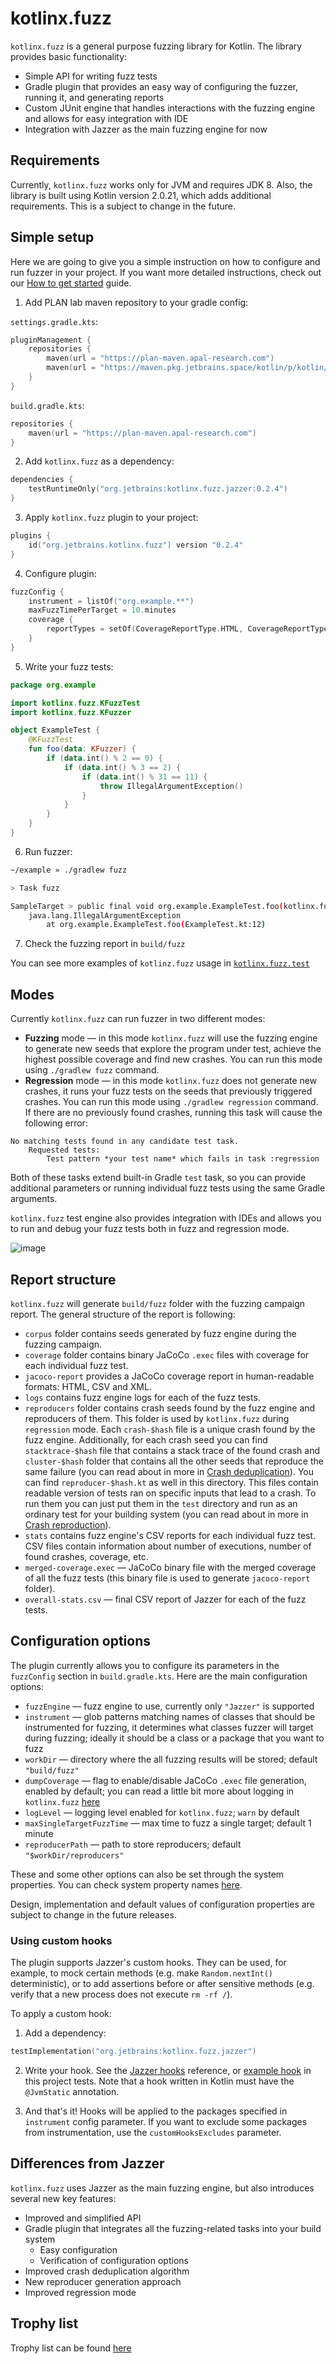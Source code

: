 # kotlinx.fuzz

`kotlinx.fuzz` is a general purpose fuzzing library for Kotlin. The library provides basic functionality:

* Simple API for writing fuzz tests
* Gradle plugin that provides an easy way of configuring the fuzzer, running it, and generating reports
* Custom JUnit engine that handles interactions with the fuzzing engine and allows for easy integration with IDE
* Integration with Jazzer as the main fuzzing engine for now

## Requirements

Currently, `kotlinx.fuzz` works only for JVM and requires JDK 8. Also, the library is built using Kotlin version 2.0.21, which adds additional requirements. This is a subject to change in the future.

## Simple setup

Here we are going to give you a simple instruction on how to configure and run fuzzer in your project. If you want more detailed instructions, check out our [How to get started](docs/How%20to%20get%20started.md) guide.

1. Add PLAN lab maven repository to your gradle config:

`settings.gradle.kts`:
```kotlin
pluginManagement {
    repositories {
        maven(url = "https://plan-maven.apal-research.com")
        maven(url = "https://maven.pkg.jetbrains.space/kotlin/p/kotlin/kotlin-ide-plugin-dependencies")
    }
}
```

`build.gradle.kts`:
```kotlin
repositories {
    maven(url = "https://plan-maven.apal-research.com")
}
```

2. Add `kotlinx.fuzz` as a dependency:
```kotlin
dependencies {
    testRuntimeOnly("org.jetbrains:kotlinx.fuzz.jazzer:0.2.4")
}
```

3. Apply `kotlinx.fuzz` plugin to your project:
```kotlin
plugins {
    id("org.jetbrains.kotlinx.fuzz") version "0.2.4"
}
```

4. Configure plugin:
```kotlin
fuzzConfig {
    instrument = listOf("org.example.**")
    maxFuzzTimePerTarget = 10.minutes
    coverage {
        reportTypes = setOf(CoverageReportType.HTML, CoverageReportType.CSV)
    }
}
```

5. Write your fuzz tests:
```kotlin
package org.example

import kotlinx.fuzz.KFuzzTest
import kotlinx.fuzz.KFuzzer

object ExampleTest {
    @KFuzzTest
    fun foo(data: KFuzzer) {
        if (data.int() % 2 == 0) {
            if (data.int() % 3 == 2) {
                if (data.int() % 31 == 11) {
                    throw IllegalArgumentException()
                }
            }
        }
    }
}
```

6. Run fuzzer:
```bash
~/example » ./gradlew fuzz                                                                                                                                                  1 ↵

> Task fuzz

SampleTarget > public final void org.example.ExampleTest.foo(kotlinx.fuzz.KFuzzer) FAILED
    java.lang.IllegalArgumentException
        at org.example.ExampleTest.foo(ExampleTest.kt:12)
```

7. Check the fuzzing report in `build/fuzz`

You can see more examples of `kotlinz.fuzz` usage in [`kotlinx.fuzz.test`](kotlinx.fuzz.test)

## Modes

Currently `kotlinx.fuzz` can run fuzzer in two different modes:

* **Fuzzing** mode &mdash; in this mode `kotlinx.fuzz` will use the fuzzing engine to generate new seeds that explore the program under test, achieve the highest possible coverage and find new crashes. You can run this mode using `./gradlew fuzz` command.
* **Regression** mode &mdash; in this mode `kotlinx.fuzz` does not generate new crashes, it runs your fuzz tests on the seeds that previously triggered crashes. You can run this mode using `./gradlew regression` command. If there are no previously found crashes, running this task will cause the following error:
```
No matching tests found in any candidate test task.
    Requested tests:
        Test pattern *your test name* which fails in task :regression
```

Both of these tasks extend built-in Gradle `test` task, so you can provide additional parameters or running individual fuzz tests using the same Gradle arguments.

`kotlinx.fuzz` test engine also provides integration with IDEs and allows you to run and debug your fuzz tests both in fuzz and regression mode.

![image](docs/img/ide-tests.png)

## Report structure

`kotlinx.fuzz` will generate `build/fuzz` folder with the fuzzing campaign report. The general structure of the report is following:

* `corpus` folder contains seeds generated by fuzz engine during the fuzzing campaign.
* `coverage` folder contains binary JaCoCo `.exec` files with coverage for each individual fuzz test.
* `jacoco-report` provides a JaCoCo coverage report in human-readable formats: HTML, CSV and XML.
* `logs` contains fuzz engine logs for each of the fuzz tests.
* `reproducers` folder contains crash seeds found by the fuzz engine and reproducers of them. This folder is used by `kotlinx.fuzz` during `regression` mode. Each `crash-$hash` file is a unique crash found by the fuzz engine. Additionally, for each crash seed you can find `stacktrace-$hash` file that contains a stack trace of the found crash and `cluster-$hash` folder that contains all the other seeds that reproduce the same failure (you can read about in more in [Crash deduplication](docs/Crash%20deduplication.md)). You can find `reproducer-$hash.kt` as well in this directory. This files contain readable version of tests ran on specific inputs that lead to a crash. To run them you can just put them in the `test` directory and run as an ordinary test for your building system (you can read about in more in [Crash reproduction](docs/Crash%20reproduction.md)).  
* `stats` contains fuzz engine's CSV reports for each individual fuzz test. CSV files contain information about number of executions, number of found crashes, coverage, etc.
* `merged-coverage.exec` &mdash; JaCoCo binary file with the merged coverage of all the fuzz tests (this binary file is used to generate `jacoco-report` folder).
* `overall-stats.csv` &mdash; final CSV report of Jazzer for each of the fuzz tests.

## Configuration options

The plugin currently allows you to configure its parameters in the `fuzzConfig` section in `build.gradle.kts`. Here are the main configuration options:
* `fuzzEngine` &mdash; fuzz engine to use, currently only `"Jazzer"` is supported
* `instrument` &mdash; glob patterns matching names of classes that should be instrumented for fuzzing, it determines what classes fuzzer will target during fuzzing; ideally it should be a class or a package that you want to fuzz
* `workDir` &mdash; directory where the all fuzzing results will be stored; default `"build/fuzz"`
* `dumpCoverage` &mdash; flag to enable/disable JaCoCo `.exec` file generation, enabled by default; you can read a little bit more about logging in `kotlinx.fuzz` [here](docs/Logging.md)
* `logLevel` &mdash; logging level enabled for `kotlinx.fuzz`; `warn` by default
* `maxSingleTargetFuzzTime` &mdash; max time to fuzz a single target; default 1 minute
* `reproducerPath` &mdash; path to store reproducers; default `"$workDir/reproducers"`

These and some other options can also be set through the system properties. You can check system property names [here](docs/Configuration.md).

Design, implementation and default values of configuration properties are subject to change in the future releases.

### Using custom hooks

The plugin supports Jazzer's custom hooks. They can be used, for example, to mock certain methods (e.g. make `Random.nextInt()` deterministic), or to add assertions before or after sensitive methods (e.g. verify that a new process does not execute `rm -rf /`).

To apply a custom hook:

1. Add a dependency:

```kotlin
testImplementation("org.jetbrains:kotlinx.fuzz.jazzer")
```

2. Write your hook. See the [Jazzer hooks](https://github.com/CodeIntelligenceTesting/jazzer/blob/main/docs/advanced.md#custom-hooks) reference, or [example hook](./kotlinx.fuzz.test/src/test/kotlin/kotlinx/fuzz/test/hooks/Hooks.kt) in this project tests. Note that a hook written in Kotlin must have the `@JvmStatic` annotation.

3. And that's it! Hooks will be applied to the packages specified in `instrument` config parameter. If you want to exclude some packages from instrumentation, use the `customHooksExcludes` parameter.

## Differences from Jazzer

`kotlinx.fuzz` uses Jazzer as the main fuzzing engine, but also introduces several new key features:

* Improved and simplified API
* Gradle plugin that integrates all the fuzzing-related tasks into your build system
  * Easy configuration
  * Verification of configuration options
* Improved crash deduplication algorithm
* New reproducer generation approach
* Improved regression mode

## Trophy list

Trophy list can be found [here](docs/Trophy%20list.md)
